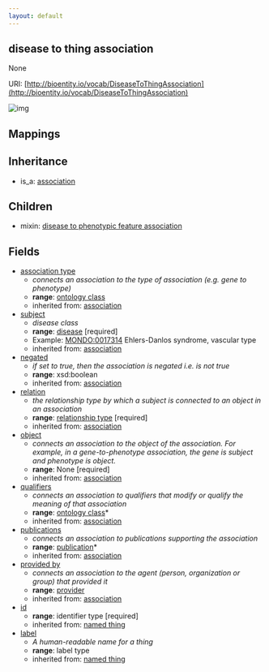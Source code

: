 ```yaml
---
layout: default
---
```


## disease to thing association


None

URI: [http://bioentity.io/vocab/DiseaseToThingAssociation](http://bioentity.io/vocab/DiseaseToThingAssociation)


![img](http://yuml.me/diagram/nofunky/class/%5Bassociation%5D%5E-%5Bdisease%20to%20thing%20association%5D%2C%20%5Bdisease%20to%20thing%20association%5D-association%20type%20%3E%5Bontology%20class%5D%2C%20%5Bdisease%20to%20thing%20association%5D-subject%20%3E%5Bdisease%5D%2C%20%5Bdisease%20or%20phenotypic%20feature%5D%5E-%5Bdisease%5D%2C%20%5Bdisease%5D-in%20taxon%20%3E%5Borganism%20taxon%5D%2C%20%5Bontology%20class%5D%5E-%5Borganism%20taxon%5D%2C%20%5Bdisease%20to%20thing%20association%5D-relation%20%3E%5Brelationship%20type%5D%2C%20%5Bdisease%20to%20thing%20association%5D-qualifiers%20%3E%5Bontology%20class%5D%2C%20%5Bdisease%20to%20thing%20association%5D-publications%20%3E%5Bpublication%5D%2C%20%5Binformation%20content%20entity%5D%5E-%5Bpublication%5D%2C%20%5Bdisease%20to%20thing%20association%5D-provided%20by%20%3E%5Bprovider%5D%2C%20%5Badministrative%20entity%5D%5E-%5Bprovider%5D)
## Mappings


## Inheritance

 *  is_a: [association](Association.html)

## Children

 *  mixin: [disease to phenotypic feature association](DiseaseToPhenotypicFeatureAssociation.html)


## Fields

 * [association type](association_type.html)
    * _connects an association to the type of association (e.g. gene to phenotype)_
    * __range__: [ontology class](OntologyClass.html)
    * inherited from: [association](Association.html)
 * [subject](subject.html)
    * _disease class_
    * __range__: [disease](Disease.html) [required]
    * Example: [MONDO:0017314](http://purl.obolibrary.org/obo/MONDO_0017314) Ehlers-Danlos syndrome, vascular type
    * inherited from: [association](Association.html)
 * [negated](negated.html)
    * _if set to true, then the association is negated i.e. is not true_
    * __range__: xsd:boolean
    * inherited from: [association](Association.html)
 * [relation](relation.html)
    * _the relationship type by which a subject is connected to an object in an association_
    * __range__: [relationship type](RelationshipType.html) [required]
    * inherited from: [association](Association.html)
 * [object](object.html)
    * _connects an association to the object of the association. For example, in a gene-to-phenotype association, the gene is subject and phenotype is object._
    * __range__: None [required]
    * inherited from: [association](Association.html)
 * [qualifiers](qualifiers.html)
    * _connects an association to qualifiers that modify or qualify the meaning of that association_
    * __range__: [ontology class](OntologyClass.html)*
    * inherited from: [association](Association.html)
 * [publications](publications.html)
    * _connects an association to publications supporting the association_
    * __range__: [publication](Publication.html)*
    * inherited from: [association](Association.html)
 * [provided by](provided_by.html)
    * _connects an association to the agent (person, organization or group) that provided it_
    * __range__: [provider](Provider.html)
    * inherited from: [association](Association.html)
 * [id](id.html)
    * __range__: identifier type [required]
    * inherited from: [named thing](NamedThing.html)
 * [label](label.html)
    * _A human-readable name for a thing_
    * __range__: label type
    * inherited from: [named thing](NamedThing.html)
